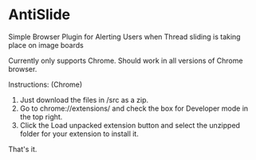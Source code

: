 # AntiSlide
Simple Browser Plugin for Alerting Users when Thread sliding is taking place on image boards

Currently only supports Chrome. Should work in all versions of Chrome browser.

Instructions: (Chrome)

1. Just download the files in /src as a zip.
2. Go to chrome://extensions/ and check the box for Developer mode in the top right.
3. Click the Load unpacked extension button and select the unzipped folder for your extension to install it.

That's it.
